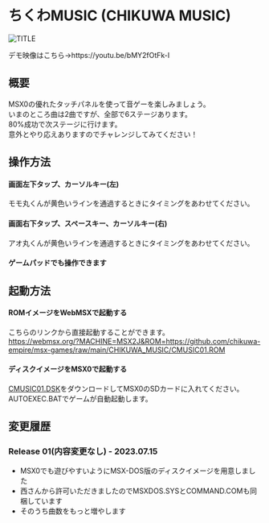 # ちくわMUSIC (CHIKUWA MUSIC)

![TITLE](https://user-images.githubusercontent.com/124578804/227758784-b67052c5-9b06-4c33-9a5f-0554e0ca66b1.png)

<p>デモ映像はこちら→https://youtu.be/bMY2fOtFk-I</p>

## 概要
MSX0の優れたタッチパネルを使って音ゲーを楽しみましょう。<br>
いまのところ曲は2曲ですが、全部で6ステージあります。<br>
80%成功で次ステージに行けます。<br>
意外とやり応えありますのでチャレンジしてみてください！<br>

## 操作方法
#### 画面左下タップ、カーソルキー(左)
モモ丸くんが黄色いラインを通過するときにタイミングをあわせてください。
#### 画面右下タップ、スペースキー、カーソルキー(右)
アオ丸くんが黄色いラインを通過するときにタイミングをあわせてください。
#### ゲームパッドでも操作できます

## 起動方法
#### ROMイメージをWebMSXで起動する
こちらのリンクから直接起動することができます。<br>
https://webmsx.org/?MACHINE=MSX2J&ROM=https://github.com/chikuwa-empire/msx-games/raw/main/CHIKUWA_MUSIC/CMUSIC01.ROM
#### ディスクイメージをMSX0で起動する
[CMUSIC01.DSK](https://github.com/chikuwa-empire/msx-games/raw/main/CHIKUWA_MUSIC/CMUSIC01.DSK)をダウンロードしてMSX0のSDカードに入れてください。<br>
AUTOEXEC.BATでゲームが自動起動します。

## 変更履歴
### Release 01(内容変更なし) - 2023.07.15
* MSX0でも遊びやすいようにMSX-DOS版のディスクイメージを用意しました
* 西さんから許可いただきましたのでMSXDOS.SYSとCOMMAND.COMも同梱しています
* そのうち曲数をもっと増やします
